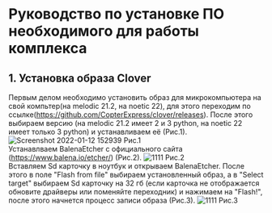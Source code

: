 # Руководство по установке ПО необходимого для работы комплекса
## 1. Установка образа Clover
Первым делом необходимо установить образ для микрокомпьютера на свой компьтер(на melodic 21.2, на noetic 22), 
для этого переходим по ссылке(https://github.com/CopterExpress/clover/releases).
После этого выбираем версию (на melodic 21.2 имеет 2 и 3 python, на noetic 22 имеет только 3 python) и устанавливаем её (Рис.1). 
![Screenshot 2022-01-12 152939](https://user-images.githubusercontent.com/47917455/149140584-21deaff7-a31d-41aa-a9a1-460f88e38719.png)
Рис.1  
Устанавлваем BalenaEtcher с официального сайта (https://www.balena.io/etcher/) (Рис.2).
![1111](https://user-images.githubusercontent.com/47917455/149141589-f634c9c3-120a-42ad-84e5-a0847fee4e3a.png)
Рис.2  
Вставляем Sd карточку в ноутбук и открываем BalenaEtcher. После этого в поле "Flash from file" выбираем установленный образ, а в "Select target" выбираем Sd  карточку на 32 гб (если карточка не отображается обновите драйверы или поменяйте переходник) и нажимаем на "Flash!", после этого начнется процесс записи образа (Рис.3).
![1111](https://user-images.githubusercontent.com/47917455/149143810-6cef51eb-1ff8-4ce0-99ec-dfdedf833457.png)
Рис.3  

